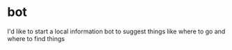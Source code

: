 # bot
I'd like to start a local information bot to suggest things like where to go and where to find things
